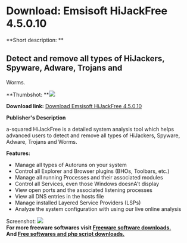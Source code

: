 # Download: Emsisoft HiJackFree 4.5.0.10

**Short description: **

## Detect and remove all types of HiJackers, Spyware, Adware, Trojans and
Worms.

  
**Thumbshot: **![](http://www.freewarefiles.com/screenshot/a2hijackfree_md.jpg)   
  
**Download link:** [Download Emsisoft HiJackFree 4.5.0.10](http://freesoftwares.boysofts.com/Emsisoft-HiJackFree_program_22014.html)  
  

**Publisher's Description**  
  

a-squared HiJackFree is a detailed system analysis tool which helps advanced
users to detect and remove all types of HiJackers, Spyware, Adware, Trojans
and Worms.

**Features:**

  * Manage all types of Autoruns on your system 
  * Control all Explorer and Browser plugins (BHOs, Toolbars, etc.) 
  * Manage all running Processes and their associated modules 
  * Control all Services, even those Windows doesnA't display 
  * View open ports and the associated listening processes 
  * View all DNS entries in the hosts file 
  * Manage installed Layered Service Providers (LSPs) 
  * Analyze the system configuration with using our live online analysis 

  
  
Screenshot: ![](http://www.freewarefiles.com/screenshot/a2hijackfree.jpg)  
**For more freeware softwares visit [Freeware software downloads.](http://freesoftwares.boysofts.com/)**   
**And [Free softwares and php script downloads.](http://www.boysofts.com/)**

